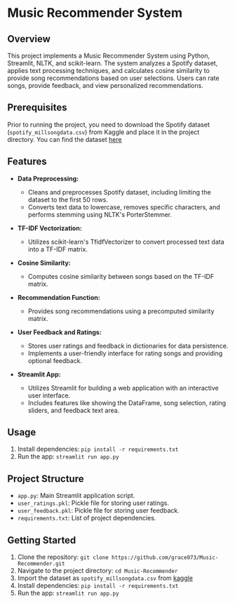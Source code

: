 # Music Recommender System

## Overview

This project implements a Music Recommender System using Python, Streamlit, NLTK, and scikit-learn. The system analyzes a Spotify dataset, applies text processing techniques, and calculates cosine similarity to provide song recommendations based on user selections. Users can rate songs, provide feedback, and view personalized recommendations.

## Prerequisites

Prior to running the project, you need to download the Spotify dataset (`spotify_millsongdata.csv`) from Kaggle and place it in the project directory. You can find the dataset [here](https://www.kaggle.com/datasets/notshrirang/spotify-million-song-dataset)

## Features

- **Data Preprocessing:**
  - Cleans and preprocesses Spotify dataset, including limiting the dataset to the first 50 rows.
  - Converts text data to lowercase, removes specific characters, and performs stemming using NLTK's PorterStemmer.

- **TF-IDF Vectorization:**
  - Utilizes scikit-learn's TfidfVectorizer to convert processed text data into a TF-IDF matrix.

- **Cosine Similarity:**
  - Computes cosine similarity between songs based on the TF-IDF matrix.

- **Recommendation Function:**
  - Provides song recommendations using a precomputed similarity matrix.

- **User Feedback and Ratings:**
  - Stores user ratings and feedback in dictionaries for data persistence.
  - Implements a user-friendly interface for rating songs and providing optional feedback.

- **Streamlit App:**
  - Utilizes Streamlit for building a web application with an interactive user interface.
  - Includes features like showing the DataFrame, song selection, rating sliders, and feedback text area.

## Usage

1. Install dependencies: `pip install -r requirements.txt`
2. Run the app: `streamlit run app.py`

## Project Structure

- `app.py`: Main Streamlit application script.
- `user_ratings.pkl`: Pickle file for storing user ratings.
- `user_feedback.pkl`: Pickle file for storing user feedback.
- `requirements.txt`: List of project dependencies.

## Getting Started

1. Clone the repository: `git clone https://github.com/grace073/Music-Recommender.git`
2. Navigate to the project directory: `cd Music-Recommender`
3. Import the dataset as `spotify_millsongdata.csv` from [kaggle](https://www.kaggle.com/datasets/notshrirang/spotify-million-song-dataset)
4. Install dependencies: `pip install -r requirements.txt`
5. Run the app: `streamlit run app.py`

